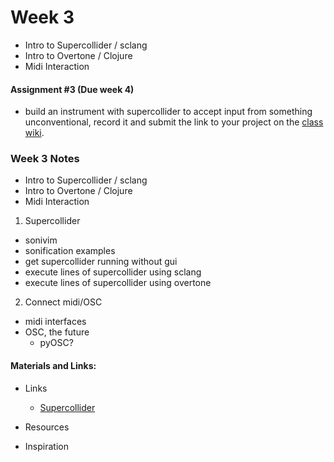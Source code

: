 # Week 3
- Intro to Supercollider / sclang
- Intro to Overtone / Clojure
- Midi Interaction 

#### Assignment #3 (Due week 4)
- build an instrument with supercollider to accept input from something unconventional, record it and submit the link to your project on the [class wiki](https://github.com/arntzy/cli-music-2019/wiki.md).

### Week 3 Notes

- Intro to Supercollider / sclang
- Intro to Overtone / Clojure
- Midi Interaction 

1. Supercollider
  - sonivim
  - sonification examples
  - get supercollider running without gui
  - execute lines of supercollider using sclang
  - execute lines of supercollider using overtone

2. Connect midi/OSC
  - midi interfaces
  - OSC, the future
      - pyOSC?

#### Materials and Links:

- Links
  - [Supercollider](https://supercollider.github.io/)

- Resources

- Inspiration 

